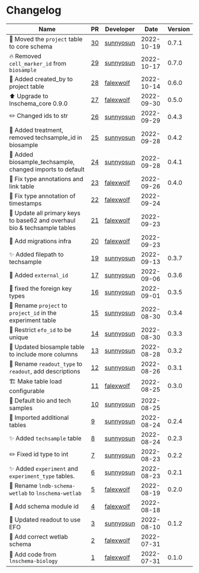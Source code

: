 # Changelog

<!-- prettier-ignore -->
Name | PR | Developer | Date | Version
--- | --- | --- | --- | ---
🚚 Moved the `project` table to core schema | [30](https://github.com/laminlabs/lnschema-wetlab/pull/30) | [sunnyosun](https://github.com/sunnyosun) | 2022-10-19 | 0.7.1
🔥 Removed `cell_marker_id` from `biosample` | [29](https://github.com/laminlabs/lnschema-wetlab/pull/29) | [sunnyosun](https://github.com/sunnyosun) | 2022-10-17 | 0.7.0
🚚 Added created_by to project table | [28](https://github.com/laminlabs/lnschema-wetlab/pull/28) | [falexwolf](https://github.com/falexwolf) | 2022-10-14 | 0.6.0
⬆️ Upgrade to lnschema_core 0.9.0 | [27](https://github.com/laminlabs/lnschema-wetlab/pull/27) | [falexwolf](https://github.com/falexwolf) | 2022-09-30 | 0.5.0
✏️ Changed ids to str | [26](https://github.com/laminlabs/lnschema-wetlab/pull/26) | [sunnyosun](https://github.com/sunnyosun) | 2022-09-29 | 0.4.3
🍱 Added treatment, removed techsample_id in biosample | [25](https://github.com/laminlabs/lnschema-wetlab/pull/25) | [sunnyosun](https://github.com/sunnyosun) | 2022-09-28 | 0.4.2
🎨 Added biosample_techsample, changed imports to default | [24](https://github.com/laminlabs/lnschema-wetlab/pull/24) | [sunnyosun](https://github.com/sunnyosun) | 2022-09-28 | 0.4.1
🎨 Fix type annotations and link table | [23](https://github.com/laminlabs/lnschema-wetlab/pull/23) | [falexwolf](https://github.com/falexwolf) | 2022-09-26 | 0.4.0
🐛 Fix type annotation of timestamps | [22](https://github.com/laminlabs/lnschema-wetlab/pull/22) | [falexwolf](https://github.com/falexwolf) | 2022-09-24 |
🎨 Update all primary keys to base62 and overhaul bio & techsample tables | [21](https://github.com/laminlabs/lnschema-wetlab/pull/21) | [falexwolf](https://github.com/falexwolf) | 2022-09-23 |
🍱 Add migrations infra | [20](https://github.com/laminlabs/lnschema-wetlab/pull/20) | [falexwolf](https://github.com/falexwolf) | 2022-09-23 |
✨ Added filepath to techsample | [19](https://github.com/laminlabs/lnschema-wetlab/pull/19) | [sunnyosun](https://github.com/sunnyosun) | 2022-09-13 | 0.3.7
🎨 Added `external_id` | [17](https://github.com/laminlabs/lnschema-wetlab/pull/17) | [sunnyosun](https://github.com/sunnyosun) | 2022-09-06 | 0.3.6
🐛 fixed the foreign key types | [16](https://github.com/laminlabs/lnschema-wetlab/pull/16) | [sunnyosun](https://github.com/sunnyosun) | 2022-09-01 | 0.3.5
🚚 Rename `project` to `project_id` in the experiment table | [15](https://github.com/laminlabs/lnschema-wetlab/pull/15) | [sunnyosun](https://github.com/sunnyosun) | 2022-08-30 | 0.3.4
🎨 Restrict `efo_id` to be unique | [14](https://github.com/laminlabs/lnschema-wetlab/pull/14) | [sunnyosun](https://github.com/sunnyosun) | 2022-08-30 | 0.3.3
🎨 Updated biosample table to include more columns | [13](https://github.com/laminlabs/lnschema-wetlab/pull/13) | [sunnyosun](https://github.com/sunnyosun) | 2022-08-28 | 0.3.2
🚚 Rename `readout_type` to `readout`, add descriptions | [12](https://github.com/laminlabs/lnschema-wetlab/pull/12) | [sunnyosun](https://github.com/sunnyosun) | 2022-08-26 | 0.3.1
🏗️ Make table load configurable | [11](https://github.com/laminlabs/lnschema-wetlab/pull/11) | [falexwolf](https://github.com/falexwolf) | 2022-08-25 | 0.3.0
🎨 Default bio and tech samples | [10](https://github.com/laminlabs/lnschema-wetlab/pull/10) | [sunnyosun](https://github.com/sunnyosun) | 2022-08-25 |
🐛 Imported additional tables | [9](https://github.com/laminlabs/lnschema-wetlab/pull/9) | [sunnyosun](https://github.com/sunnyosun) | 2022-08-24 | 0.2.4
✨ Added `techsample` table | [8](https://github.com/laminlabs/lnschema-wetlab/pull/8) | [sunnyosun](https://github.com/sunnyosun) | 2022-08-24 | 0.2.3
✏️ Fixed id type to int | [7](https://github.com/laminlabs/lnschema-wetlab/pull/7) | [sunnyosun](https://github.com/sunnyosun) | 2022-08-23 | 0.2.2
✨ Added `experiment` and `experiment_type` tables. | [6](https://github.com/laminlabs/lnschema-wetlab/pull/6) | [sunnyosun](https://github.com/sunnyosun) | 2022-08-23 | 0.2.1
🚚 Rename `lndb-schema-wetlab` to `lnschema-wetlab` | [5](https://github.com/laminlabs/lnschema-wetlab/pull/5) | [falexwolf](https://github.com/falexwolf) | 2022-08-19 | 0.2.0
🔧 Add schema module id | [4](https://github.com/laminlabs/lnschema-wetlab/pull/4) | [falexwolf](https://github.com/falexwolf) | 2022-08-18 |
🎨 Updated readout to use EFO | [3](https://github.com/laminlabs/lnschema-wetlab/pull/3) | [sunnyosun](https://github.com/sunnyosun) | 2022-08-10 | 0.1.2
🐛 Add correct wetlab schema | [2](https://github.com/laminlabs/lnschema-wetlab/pull/2) | [falexwolf](https://github.com/falexwolf) | 2022-07-31 |
🚚 Add code from `lnschema-biology` | [1](https://github.com/laminlabs/lnschema-wetlab/pull/1) | [falexwolf](https://github.com/falexwolf) | 2022-07-31 | 0.1.0

